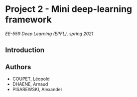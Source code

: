 # Project 2 - Mini deep-learning framework

###### EE-559 Deep Learning (EPFL), spring 2021

## Introduction

## Authors

* COUPET, Léopold
* DHAENE, Arnaud
* PISAREWSKI, Alexander
